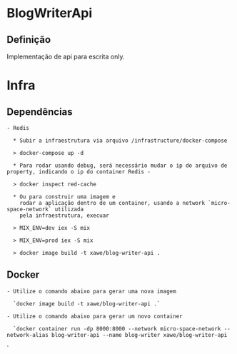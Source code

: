 # BlogWriterApi


## Definição

Implementação de api para escrita only.



# Infra

## Dependências

    - Redis
    
      * Subir a infraestrutura via arquivo /infrastructure/docker-compose               

      > docker-compose up -d

      * Para rodar usando debug, será necessário mudar o ip do arquivo de property, indicando o ip do container Redis - 
        
      > docker inspect red-cache

      * Ou para construir uma imagem e 
        rodar a aplicação dentro de um container, usando a network `micro-space-network` utilizada 
        pela infraestrutura, execuar

      > MIX_ENV=dev iex -S mix

      > MIX_ENV=prod iex -S mix

      > docker image build -t xawe/blog-writer-api .

## Docker

    - Utilize o comando abaixo para gerar uma nova imagem
    
      `docker image build -t xawe/blog-writer-api .`

    - Utilize o comando abaixo para gerar um novo container

      `docker container run -dp 8000:8000 --network micro-space-network --network-alias blog-writer-api --name blog-writer xawe/blog-writer-api 
`



